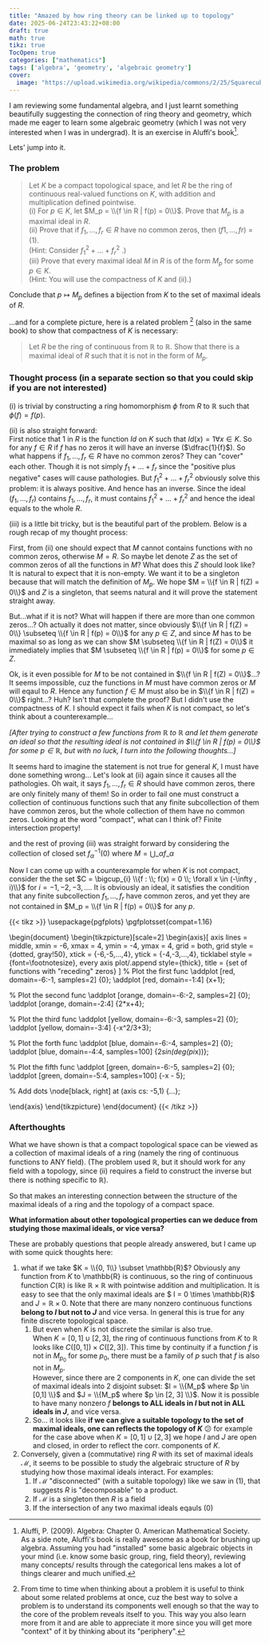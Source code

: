 ```yaml
---
title: "Amazed by how ring theory can be linked up to topology"
date: 2025-06-24T23:43:22+08:00
draft: true
math: true
tikz: true
TocOpen: true
categories: ["mathematics"]
tags: ['algebra', 'geometry', 'algebraic geometry']
cover:
  image: "https://upload.wikimedia.org/wikipedia/commons/2/25/Squarecubetesseract.png"
---
```


I am reviewing some fundamental algebra, and I just learnt something beautifully suggesting the connection of ring theory and geometry, which made me eager to learn some algebraic geometry (which I was not very interested when I was in undergrad). It is an exercise in Aluffi's book[^1].

Lets' jump into it.

### The problem
> Let $K$ be a compact topological space, and let $R$ be the ring of continuous real-valued functions on $K$, with addition and multiplication defined pointwise. \
(i) For $p \in K$, let $M_p = \\{f \in R | f(p) = 0\\}$. Prove that $M_p$ is a maximal ideal in $R$. \
(ii) Prove that if $f_1, \dots , f_r \in R$ have no common zeros, then $(f1, \dots , fr)$ = $(1)$. \
(Hint: Consider $f^2_1 + \dots + f^2_r$ .) \
(iii) Prove that every maximal ideal $M$ in $R$ is of the form $M_p$ for some $p \in K$. \
(Hint: You will use the compactness of $K$ and (ii).)

Conclude that $p \mapsto M_p$ defines a bijection from $K$ to the set of maximal ideals
of $R$.

...and for a complete picture, here is a related problem [^2] (also in the same book) to show that compactness of $K$ is necessary:

> Let $R$ be the ring of continuous from $\mathbb{R}$ to $\mathbb{R}$. Show that there is a maximal ideal of $R$ such that it is not in the form of $M_p$.


### Thought process (in a separate section so that you could skip if you are not interested)
(i) is trivial by constructing a ring homomorphism $\phi$ from $R$ to $\mathbb{R}$ such that $\phi (f) = f(p)$.

(ii) is also straight forward: \
First notice that $1$ in $R$ is the function $Id$ on $K$ such that $Id(x) = 1 \forall x \in K$. So for any $f \in R$ if $f$ has no zeros it will have an inverse ($\dfrac{1}{f}$). So what happens if $f_1, \dots , f_r \in R$ have no common zeros? They can "cover" each other. Though it is not simply $f_1 + \dots + f_r$ since the "positive plus negative" cases will cause pathologies. But $f^2_1 + \dots + f^2_r$ obviously solve this problem: it is always positive. And hence has an inverse. Since the ideal $(f_1, \dots , f_r)$ contains $f_1, \dots , f_r$, it must contains $f^2_1 + \dots + f^2_r$ and hence the ideal equals to the whole $R$.

(iii) is a little bit tricky, but is the beautiful part of the problem. Below is a rough recap of my thought process:

First, from (ii) one should expect that $M$ cannot contains functions with no common zeros, otherwise $M = R$. So maybe let denote $Z$ as the set of common zeros of all the functions in $M$? What does this $Z$ should look like? It is natural to expect that it is non-empty. We want it to be a singleton because that will match the definition of $M_p$. We hope $M = \\{f \in R | f(Z) = 0\\}$ and $Z$ is a singleton, that seems natural and it will prove the statement straight away.

But...what if it is not? What will happen if there are more than one common zeros...? Oh actually it does not matter, since obviously $\\{f \in R | f(Z) = 0\\} \subseteq \\{f \in R | f(p) = 0\\}$ for any $p \in Z$, and since $M$ has to be maximal so as long as we can show $M \subseteq \\{f \in R | f(Z) = 0\\}$ it immediately implies that $M \subseteq \\{f \in R | f(p) = 0\\}$ for some $p \in Z$.

Ok, is it even possible for $M$ to be not contained in $\\{f \in R | f(Z) = 0\\}$...? It seems impossible, cuz the functions in $M$ must have common zeros or $M$ will eqaul to $R$. Hence any function $f \in M$ must also be in $\\{f \in R | f(Z) = 0\\}$ right...? Huh? Isn't that complete the proof? But I didn't use the compactness of $K$. I should expect it fails when $K$ is not compact, so let's think about a counterexample...

*\[After trying to construct a few functions from $\mathbb{R}$ to $\mathbb{R}$ and let them generate an ideal so that the resulting ideal is not contained in $\\{f \in R | f(p) = 0\\}$ for some $p \in \mathbb{R}$, but with no luck, I turn into the following thoughts...\]*

It seems hard to imagine the statement is not true for general $K$, I must have done something wrong... Let's look at (ii) again since it causes all the pathologies. Oh wait, it says $f_1, \dots , f_r \in R$ should have common zeros, there are only finitely many of them! So in order to fail one must construct a collection of continuous functions such that any finite subcollection of them have common zeros, but the whole collection of them have no common zeros. Looking at the word "compact", what can I think of? Finite intersection property!

and the rest of proving (iii) was straight forward by considering the collection of closed set $f^{-1}_{\alpha}(0) \text{ where } M = \bigcup\_{\alpha} f\_{\alpha}$

Now I can come up with a counterexample for when $K$ is not compact, consider the the set $C = \bigcup_{i} \\{f : \\; f(x) = 0 \\; \forall x \in (-\infty , i)\\}$ for $i = -1, -2, -3, \dots$. It is obviously an ideal, it satisfies the condition that any finite subcollection $f_1, \dots , f_r$ have common zeros, and yet they are not contained in $M_p = \\{f \in R | f(p) = 0\\}$ for any $p$.


{{< tikz >}}
\usepackage{pgfplots}
\pgfplotsset{compat=1.16}

\begin{document}
\begin{tikzpicture}[scale=2]
  \begin{axis}[
    axis lines = middle,
    xmin = -6, xmax = 4,
    ymin = -4, ymax = 4,
    grid = both,
    grid style = {dotted, gray!50},
    xtick = {-6,-5,...,4},
    ytick = {-4,-3,...,4},
    ticklabel style = {font=\footnotesize},
    every axis plot/.append style={thick},
    title = {set of functions with "receding" zeros}
  ]
  % Plot the first func
  \addplot [red, domain=-6:-1, samples=2] {0};
  \addplot [red, domain=-1:4] {x+1};

  % Plot the second func
  \addplot [orange, domain=-6:-2, samples=2] {0};
  \addplot [orange, domain=-2:4] {2*x+4};

  % Plot the third func
  \addplot [yellow, domain=-6:-3, samples=2] {0};
  \addplot [yellow, domain=-3:4] {-x^2/3+3};

  % Plot the forth func
  \addplot [blue, domain=-6:-4, samples=2] {0};
  \addplot [blue, domain=-4:4, samples=100] {2*sin(deg(pi*x))};

  % Plot the fifth func
  \addplot [green, domain=-6:-5, samples=2] {0};
  \addplot [green, domain=-5:4, samples=100] {-x - 5};

  % Add dots
  \node[black, right] at (axis cs: -5,1) {...};

  \end{axis}
\end{tikzpicture}
\end{document}
{{< /tikz >}}


### Afterthoughts

What we have shown is that a compact topological space can be viewed as a collection of maximal ideals of a ring (namely the ring of continuous functions to ANY field). (The problem used $\mathbb{R}$, but it should work for any field with a topology, since (ii) requires a field to construct the inverse but there is nothing specific to $\mathbb{R}$).

So that makes an interesting connection between the structure of the maximal ideals of a ring and the topology of a compact space.

**What information about other topological properties can we deduce from studying those maximal ideals, or vice versa?**

These are probably questions that people already answered, but I came up with some quick thoughts here:

1. what if we take $K = \\{0, 1\\} \subset \mathbb{R}$? Obviously any function from $K$ to \mathbb{R} is continuous, so the ring of continuous function $C(\mathbb{R})$ is like $\mathbb{R} \times \mathbb{R}$ with pointwise addition and multiplication. It is easy to see that the only maximal ideals are $ I = 0 \times \mathbb{R}$ and $J = \mathbb{R} \times 0$. Note that there are many nonzero continuous functions **belong to $I$ but not to $J$** and vice versa. In general this is true for any finite discrete topological space.
    1. But even when $K$ is not discrete the similar is also true. \
    When $K = [0, 1] \cup [2, 3]$, the ring of continuous functions from $K$ to $\mathbb{R}$ looks like $C([0, 1]) \times C([2, 3])$. This time by continuity if a function $f$ is not in $M_{p_0}$ for some $p_0$, there must be a family of $p$ such that $f$ is also not in $M_p$. \
    However, since there are 2 components in $K$, one can divide the set of maximal ideals into 2 disjoint subset: $I = \\{M_p$ where $p \in [0,1] \\}$ and $J = \\{M_p$ where $p \in [2, 3] \\}$. Now it is possible to have many nonzero $f$ **belongs to ALL ideals in $I$ but not in ALL ideals in $J$**, and vice versa.
    2. So... it looks like **if we can give a suitable topology to the set of maximal ideals, one can reflects the topology of $K$** :confused: for example for the case above when $K = [0, 1] \cup [2, 3]$ we hope $I$ and $J$ are open and closed, in order to reflect the corr. components of $K$.
2. Conversely, given a (commutative) ring $R$ with its set of maximal ideals $\mathcal{M}$, it seems to be possible to study the algebraic structure of $R$ by studying how those maximal ideals interact. For examples:
    1. If $\mathcal{M}$ "disconnected" (with a suitable topology) like we saw in (1), that suggests $R$ is "decomposable" to a product.
    2. If $\mathcal{M}$ is a singleton then $R$ is a field
    3. If the intersection of any two maximal ideals eqauls $(0)$



[^1]: Aluffi, P. (2009). Algebra: Chapter 0. American Mathematical Society. \
As a side note, Aluffi's book is really awesome as a book for brushing up algebra. Assuming you had "installed" some basic algebraic objects in your mind (i.e. know some basic group, ring, field theory), reviewing many concepts/ results through the categorical lens makes a lot of things clearer and much unified.

[^2]: From time to time when thinking about a problem it is useful to think about some related problems at once, cuz the best way to solve a problem is to understand its components well enough so that the way to the core of the problem reveals itself to you. This way you also learn more from it and are able to appreciate it more since you will get more "context" of it by thinking about its "periphery".